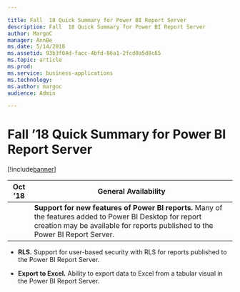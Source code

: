 ```yaml
---

title: Fall  18 Quick Summary for Power BI Report Server
description: Fall  18 Quick Summary for Power BI Report Server
author: MargoC
manager: AnnBe
ms.date: 5/14/2018
ms.assetid: 93b3f04d-facc-4bfd-86a1-2fcd0a5d8c65
ms.topic: article
ms.prod: 
ms.service: business-applications
ms.technology: 
ms.author: margoc
audience: Admin

---
```

#  Fall ’18 Quick Summary for Power BI Report Server


[!include[banner](../../../includes/banner.md)]

| Oct ’18 | **General Availability**                                                                                                                                                                   |
|---------|--------------------------------------------------------------------------------------------------------------------------------------------------------------------------------------------|
|         | **Support for new features of Power BI reports.** Many of the features added to Power BI Desktop for report creation may be available for reports published to the Power BI Report Server. |

-   **RLS.** Support for user-based security with RLS for reports published to
    the Power BI Report Server.

-   **Export to Excel.** Ability to export data to Excel from a tabular visual
    in the Power BI Report Server.
